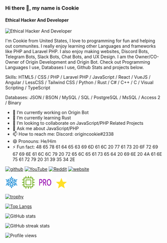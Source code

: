 ### Hi there 👋, my name is Cookie
#### Ethical Hacker And Developer
![Ethical Hacker And Developer](https://media.discordapp.net/attachments/1059228143124238489/1076348166112297050/untitled.png)

I'm Cookie from United States, I love to programming for fun and helping out communites. I really enjoy learning other Languages and frameworks like PHP and Laravel PHP. I also enjoy making websites, Discord Bots, Telegram Bots, Slack Bots, Chat Bots, and UX Design. I am the Owner/CO-Owner of Origin Development and Origin Bot. Check out Programming Languages I use, Databases I use, Github Stats and projects below.

Skills: HTML5 / CSS / PHP / Laravel PHP / JavaScript / React / VueJS / Angular / LessCSS /  Tailwind CSS / Python / Rust / C# / C++ / C / Visual Scripting / TypeScript

Databases: JSON / BSON / MySQL / SQL / PostgreSQL / MsSQL / Access 2 / Binary

- 🔭 I’m currently working on Origin Bot 
- 🌱 I’m currently learning Rust 
- 👯 I’m looking to collaborate on JavaScript/PHP Related Projects 
- 💬 Ask me about JavaScript/PHP 
- 📫 How to reach me: Discord: origincookie#2338 
- 😄 Pronouns: He/Him 
- ⚡ Fun fact: 48 65 78 61 64 65 63 69 6D 61 6C 20 77 61 73 20 6F 72 69 67 69 6E 61 6C 6C 79 20 72 65 6C 65 61 73 65 64 20 69 6E 20 4A 61 6E 75 61 72 79 20 31 39 35 34 2E 


[<img src='https://cdn.jsdelivr.net/npm/simple-icons@3.0.1/icons/github.svg' alt='github' height='40'>](https://github.com/Origincookie122)  [<img src='https://cdn.jsdelivr.net/npm/simple-icons@3.0.1/icons/youtube.svg' alt='YouTube' height='40'>](https://www.youtube.com/channel/UC_rdDHBc2uJaoCXeUX64GMQ)  [<img src='https://cdn.jsdelivr.net/npm/simple-icons@3.0.1/icons/reddit.svg' alt='Reddit' height='40'>](https://www.reddit.com/user/origincookie122)  [<img src='https://cdn.jsdelivr.net/npm/simple-icons@3.0.1/icons/icloud.svg' alt='website' height='40'>](https://origin-bot.com)  

<a href='https://archiveprogram.github.com/'><img src='https://raw.githubusercontent.com/acervenky/animated-github-badges/master/assets/acbadge.gif' width='40' height='40'></a> <a href='https://docs.github.com/en/developers'><img src='https://raw.githubusercontent.com/acervenky/animated-github-badges/master/assets/devbadge.gif' width='40' height='40'></a> <a href='https://github.com/pricing'><img src='https://raw.githubusercontent.com/acervenky/animated-github-badges/master/assets/pro.gif' width='40' height='40'></a> <a href='https://stars.github.com/'><img src='https://raw.githubusercontent.com/acervenky/animated-github-badges/master/assets/starbadge.gif' width='35' height='35'></a> 

[![trophy](https://github-profile-trophy.vercel.app/?username=Origincookie122)](https://github.com/ryo-ma/github-profile-trophy)

[![Top Langs](https://github-readme-stats.vercel.app/api/top-langs/?username=Origincookie122)](https://github.com/anuraghazra/github-readme-stats)

![GitHub stats](https://github-readme-stats.vercel.app/api?username=Origincookie122&show_icons=true&count_private=true)  

![GitHub streak stats](https://streak-stats.demolab.com/?user=Origincookie122)  

![Profile views](https://gpvc.arturio.dev/Origincookie122)  
